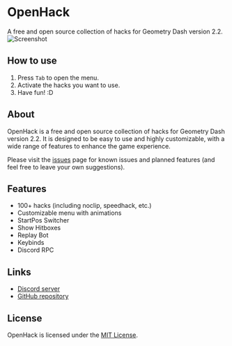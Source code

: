 # OpenHack
A free and open source collection of hacks for Geometry Dash version 2.2.
![Screenshot](prevter.openhack/screenshot-res.png)

## How to use
1. Press `Tab` to open the menu.
2. Activate the hacks you want to use.
3. Have fun! :D

## About
OpenHack is a free and open source collection of hacks for Geometry Dash version 2.2. It is designed to be easy to use and highly customizable, with a wide range of features to enhance the game experience.

Please visit the [issues](https://github.com/prevter/gdopenhack/issues) page for known issues and planned features (and feel free to leave your own suggestions).

## Features
- 100+ hacks (including noclip, speedhack, etc.)
- Customizable menu with animations
- StartPos Switcher
- Show Hitboxes
- Replay Bot
- Keybinds
- Discord RPC

## Links
- [Discord server](https://discord.gg/HaHn7RSJ4Q)
- [GitHub repository](https://github.com/Prevter/GDOpenHack)

## License
OpenHack is licensed under the [MIT License](https://github.com/prevter/gdopenhack/blob/main/LICENSE).